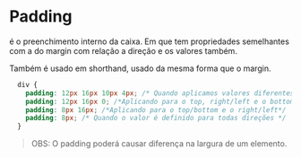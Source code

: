 # Padding

é o preenchimento interno da caixa. Em que tem propriedades semelhantes com a do margin com relação a direção e os valores também.

Também é usado em shorthand, usado da mesma forma que o margin.

```css
  div {
    padding: 12px 16px 10px 4px; /* Quando aplicamos valores diferentes para cada direção*/
    padding: 12px 16px 0; /*Aplicando para o top, right/left e o bottom*/
    padding: 8px 16px; /*Aplicando para o top/bottom e o right/left*/
    padding: 8px; /* Quando o valor é definido para todas direções */
  }
```

> OBS: O padding poderá causar diferença na largura de um elemento.


